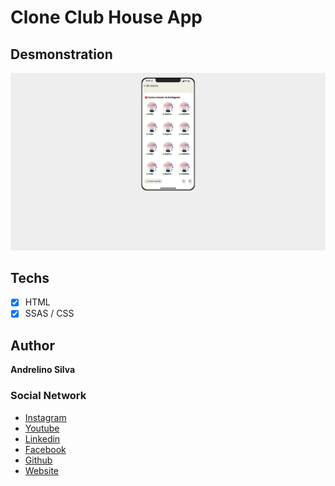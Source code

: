 # Clone Club House App

## Desmonstration 

<img src="assets/demo.png" alt="Clone Clube House App Example" />

## Techs

- [x] HTML
- [x] SSAS / CSS

## Author 

**Andrelino Silva**

### Social Network
- [Instagram](https://www.instagram.com/andrelinossilva)
- [Youtube](https://www.youtube.com/c/AndrelinoSilvas)
- [Linkedin](https://www.linkedin.com/in/andrelinosilva/)
- [Facebook](https://www.youtube.com/c/AndrelinoSilvas)
- [Github](https://github.com/andrelinos)
- [Website](https://www.andrelinosilva.com.br/)